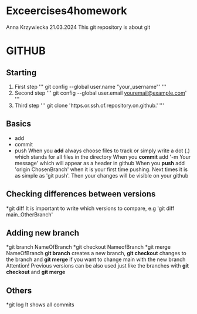 # Exceercises4homework
Anna Krzywiecka 21.03.2024 This git repository is about git
# GITHUB
## Starting
1. First step
'''
git config --global user.name "your_username"'
'''
2. Second step
'''
git config --global user.email youremail@example.com'
'''
3. Third step
'''
git clone 'https.or.ssh.of.repository.on.github.'
'''
## Basics 
* add
* commit
* push
When you **add** always choose files to track or simply write a dot (.) which stands for all files in the directory
When you **commit** add '-m Your message' which will appear as a header in github 
When you **push** add 'origin ChosenBranch' when it is your first time pushing. Next times it is as simple as 'git push'. Then your changes will be visible on your github
## Checking differences between versions
*git diff
It is important to write which versions to compare, e.g 'git diff main..OtherBranch'
## Adding new branch
*git branch NameOfBranch
*git checkout NameofBranch
*git merge NameOfBranch
**git branch** creates a new branch, **git checkout**  changes to the branch and **git merge** if you want to change main with the new branch
Attention! Previous versions can be also used just like the branches with **git checkout** and **git merge**
## Others
*git log
It shows all commits
